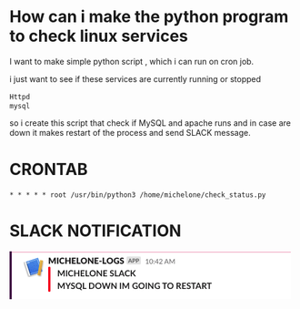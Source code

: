 # How can i make the python program to check linux services

I want to make simple python script , which i can run on cron job. 

i just want to see if these services are currently running or stopped

```
Httpd
mysql
```
so i create this script that check if MySQL and apache runs and in case are down it makes restart of the process and send SLACK message.

# CRONTAB

```
* * * * * root /usr/bin/python3 /home/michelone/check_status.py

```

# SLACK NOTIFICATION

![SLACK NOT](slack_not.png)
